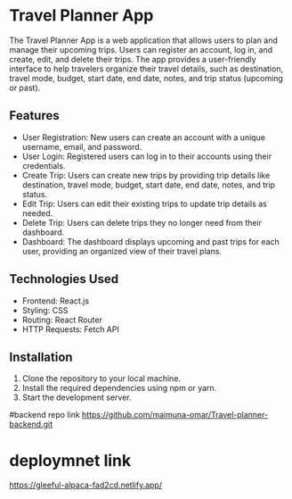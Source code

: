 # Travel Planner App

The Travel Planner App is a web application that allows users to plan and manage their upcoming trips. Users can register an account, log in, and create, edit, and delete their trips. The app provides a user-friendly interface to help travelers organize their travel details, such as destination, travel mode, budget, start date, end date, notes, and trip status (upcoming or past).

## Features

- User Registration: New users can create an account with a unique username, email, and password.
- User Login: Registered users can log in to their accounts using their credentials.
- Create Trip: Users can create new trips by providing trip details like destination, travel mode, budget, start date, end date, notes, and trip status.
- Edit Trip: Users can edit their existing trips to update trip details as needed.
- Delete Trip: Users can delete trips they no longer need from their dashboard.
- Dashboard: The dashboard displays upcoming and past trips for each user, providing an organized view of their travel plans.

## Technologies Used

- Frontend: React.js
- Styling: CSS
- Routing: React Router
- HTTP Requests: Fetch API

## Installation

1. Clone the repository to your local machine.
2. Install the required dependencies using npm or yarn.
3. Start the development server.

#backend repo link
https://github.com/maimuna-omar/Travel-planner-backend.git

# deploymnet link

https://gleeful-alpaca-fad2cd.netlify.app/
